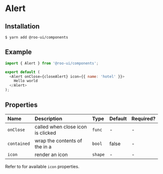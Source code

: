 # Alert

<!-- STORY -->

## Installation

```shell
$ yarn add @roo-ui/components
```

## Example

```js
import { Alert } from '@roo-ui/components';

export default (
  <Alert onClose={closeAlert} icon={{ name: 'hotel' }}>
    Hello world
  </Alert>
);
```

## Properties

| Name        | Description                                           | Type    | Default | Required? |
|:------------|:------------------------------------------------------|:--------|:--------|:----------|
| `onClose`   | called when close icon is clicked                     | `func`  | -       | -         |
| `contained` | wrap the contents of the <Alert /> in a <Container /> | `bool`  | false   | -         |
| `icon`      | render an icon                                        | `shape` | -       | -         |

Refer to [<Icon />](../Icon) for available `icon` properties.
